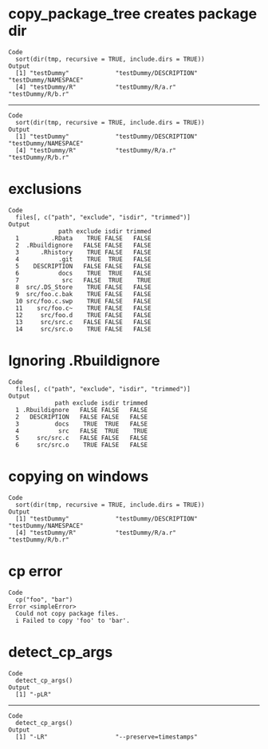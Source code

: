 # copy_package_tree creates package dir

    Code
      sort(dir(tmp, recursive = TRUE, include.dirs = TRUE))
    Output
      [1] "testDummy"             "testDummy/DESCRIPTION" "testDummy/NAMESPACE"  
      [4] "testDummy/R"           "testDummy/R/a.r"       "testDummy/R/b.r"      

---

    Code
      sort(dir(tmp, recursive = TRUE, include.dirs = TRUE))
    Output
      [1] "testDummy"             "testDummy/DESCRIPTION" "testDummy/NAMESPACE"  
      [4] "testDummy/R"           "testDummy/R/a.r"       "testDummy/R/b.r"      

# exclusions

    Code
      files[, c("path", "exclude", "isdir", "trimmed")]
    Output
                  path exclude isdir trimmed
      1         .RData    TRUE FALSE   FALSE
      2  .Rbuildignore   FALSE FALSE   FALSE
      3      .Rhistory    TRUE FALSE   FALSE
      4           .git    TRUE  TRUE   FALSE
      5    DESCRIPTION   FALSE FALSE   FALSE
      6           docs    TRUE  TRUE   FALSE
      7            src   FALSE  TRUE    TRUE
      8  src/.DS_Store    TRUE FALSE   FALSE
      9  src/foo.c.bak    TRUE FALSE   FALSE
      10 src/foo.c.swp    TRUE FALSE   FALSE
      11    src/foo.c~    TRUE FALSE   FALSE
      12     src/foo.d    TRUE FALSE   FALSE
      13     src/src.c   FALSE FALSE   FALSE
      14     src/src.o    TRUE FALSE   FALSE

# Ignoring .Rbuildignore

    Code
      files[, c("path", "exclude", "isdir", "trimmed")]
    Output
                 path exclude isdir trimmed
      1 .Rbuildignore   FALSE FALSE   FALSE
      2   DESCRIPTION   FALSE FALSE   FALSE
      3          docs    TRUE  TRUE   FALSE
      4           src   FALSE  TRUE    TRUE
      5     src/src.c   FALSE FALSE   FALSE
      6     src/src.o    TRUE FALSE   FALSE

# copying on windows

    Code
      sort(dir(tmp, recursive = TRUE, include.dirs = TRUE))
    Output
      [1] "testDummy"             "testDummy/DESCRIPTION" "testDummy/NAMESPACE"  
      [4] "testDummy/R"           "testDummy/R/a.r"       "testDummy/R/b.r"      

# cp error

    Code
      cp("foo", "bar")
    Error <simpleError>
      Could not copy package files.
      i Failed to copy 'foo' to 'bar'.

# detect_cp_args

    Code
      detect_cp_args()
    Output
      [1] "-pLR"

---

    Code
      detect_cp_args()
    Output
      [1] "-LR"                   "--preserve=timestamps"

